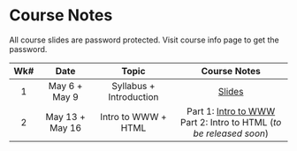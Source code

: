 # Course Notes

All course slides are password protected. Visit course info page to get the password.

| **Wk#** | **Date** | **Topic** | **Course Notes** |
|:---:|:---:|:---:|:---:|
| 1 | May 6 + May 9 | Syllabus + Introduction | [Slides](https://jstrieb.github.io/link-lock/#eyJ2IjoiMC4wLjEiLCJlIjoiZ0d2QzZ6aFVWcVBDcjJUekRXRlMvV3BhRlJ3UkxvYWxqNCtrV0VTbXVlT2ZsOWREZ2oralplYzlVSWxBNjNidWRaa1M1Z3FJa3BYSVNWSWpGalh0YmRCS1Z4TmN5L2R1Z1JXVlczdDUwTHhpMTlmZlcvcEk3VVNHV2RDRm52ZHJJK3dQQXdSTlZ2S3Z3Tnk4L2VxMFcyNGdMU3M9IiwicyI6ImlMVkRQZzYzM3U3YXdCZ0g5b2JsUEE9PSIsImkiOiJZbjdsaVN5MTAwK0drd2dvIn0=) |
| 2 | May 13 + May 16 | Intro to WWW + HTML | Part 1: <a href="week-2.md" target="_blank">Intro to WWW</a><br> Part 2: Intro to HTML (*to be released soon*) |

<!-- | 2 | Jan 17 + Jan 18 | 2 | Intro to WWW + HTML | [Slides](https://jstrieb.github.io/link-lock/#eyJ2IjoiMC4wLjEiLCJlIjoiNVE1cldqandoSTZ0VncxZDFNUWpJMExETGNxMlJqQUdaRWRtZjYzeUk5MXJzWnc4T29yQWM3aWhPR0VXOFdIOUFvSDNwOFYzdE5hZHI4Ym9RUkJtOVMrQ3ZSeUtOTlkyYkttKzBIa3U3M1F5blJHemxpTjhKRzRGeDZsTEtBNis5WmI0L1l6MGdKVmNPWTlPNEJQdXRvWjBFM0k9IiwicyI6IlRLUm16dThsK2JUS3V6WDFZS0pBdWc9PSIsImkiOiJOaCtwenVIUS9CWUtKUjRrIn0=) |
| 3 | Jan 24 + Jan 25 | 3 | HTML Basics | [Slides](https://jstrieb.github.io/link-lock/#eyJ2IjoiMC4wLjEiLCJlIjoiSmlaQUNNY1FXZjNOSGJXYkpDUjF2NEtmdERCd2lPR2pHMENmUUFFWmFVenhlQ2V3L29JV1ZzeFhZeGthUkkrRXhnWGJwUWNPQTNBSTZySzk4U1htcXFDRTd1Qi9pRmRIUE1YQTFxbXpJdGpIYmRXck0yaHYySFJJMnlnRGttWWl0aDZ1U213NzkxNUdwYmZpdDhHSGlJSk9GT2c9IiwicyI6IklLN0xNbGlRUGlXdW01NCs1SWF2TUE9PSIsImkiOiJIZmFKdERSRllPdHNWSlFGIn0=) |
| 4 | Jan 31 + Feb 1 |  | Quiz 1 | - |
| 5 | Feb 7 + Feb 8 | 4+5 | CSS Basics | [Slides](https://jstrieb.github.io/link-lock/#eyJ2IjoiMC4wLjEiLCJlIjoiYkdBM2kxVjl3SlcvNHptaCszdWNYeDY4YnlRN3dXckE5eFB0YmNzVm40c3Jxa3JscjZucGIvNlZaZ3RndWZQNUlmUmp2MFdmaXlUYU9RMGVyK0hlZkkxVTNqRE9XZXl3dDVXck1BVStxOFR0TDFIZkVVb3BaN1hjdW9NU091Ti85aGp5MmZ1UzZWWlBwb1hqbnNoaU5kb1Z1VDg9IiwicyI6ImpwSmJSbHh5WkFZNmtNOHlJdThZUlE9PSIsImkiOiJqbmV0WFh6UTJxSW9rVys0In0=) |
| 6 | Feb 14 + Feb 15 |  | CSS IDs & Classes | [Slides](https://jstrieb.github.io/link-lock/#eyJ2IjoiMC4wLjEiLCJlIjoiRFF1UUdKa1lRNDdMaVVtTFB4clI2SjV5djcySHN6eDJUV2VrOHpyZ0djV3hCR0NvMVJUdUc2Ky9oRmxwdHA2WVpPRkNWSnFqeUcvbzBDcWxVTzBHOG03L05nMnhMWEFkWm1maXlhRmtMNThRSTlCT2lVY3c0NUd6WDFWbm1Bd3c3a3dCSVlNTW02L0psNUl3cTdIck4zMGFQdjQ9IiwicyI6IkhxZXU2bTBNa0ZRa3daZDJJaTF6enc9PSIsImkiOiJNNjRwUk12SlBVT3NnZWIyIn0=) |
| _7_ | _Feb 21 + Feb 22_ | - | _Reading Break_ | - |
| 8 | Feb 28 + Feb 29 | 6+7 | Advance CSS, Box Layout | [Slides](https://jstrieb.github.io/link-lock/#eyJ2IjoiMC4wLjEiLCJlIjoiMnEvc3RIWWR2MnptSngvdGhKcWdOdzFMakYzVlpUK1A3Mzk3V0pSaHNac20zWi9XVDUrWFIyaXU4UUhuY1hBSVV2SFRFeXJYbUsvejdMUVZBaWdseWp6NXNmVHFZaENVTDZQeUtqWlRFVFpWV3FIMjA2dW9FQ2l4T05ucW5MUkk1T05sV3ZxL3NYS1hRSlNDY2s0ZDIzdEhpRnM9IiwicyI6IjlkZ1RwbU56VFVCc3U2NUJMaHFrUEE9PSIsImkiOiJLSlpqa3NQY1RsSWZuWll5In0=) |
| 9 | Mar 6 + Mar 7 |  | Quiz 2 | - |
| 10 | Mar 13 + Mar 14 | 8 | CSS Page Layout & HTML Tables | [Slides](https://jstrieb.github.io/link-lock/#eyJ2IjoiMC4wLjEiLCJlIjoiMlZPcUtKNXZJWUpUdDh3bGgxQlJLRFFjNmo0dHBlUXI5SWFRTW96cGVUbGNKK3BlUzdjSWpOOTdaajRIVTNnQVpvMEdRc2w4bkpIVjVFOHJ1Y1FHWjNwM0RqeWdrbXBuRFRpS3QreGlVdWVPTnFZbkNGNFI0MGRQYmpKWVJPSFFMeEJadUcxR3o3bkZTMThzaElGaEpJN21WTzg9IiwicyI6Inh6cG9qQVBOejZIMnc2VEdtSFZNT2c9PSIsImkiOiIxeHpyb1JmY1dYR1pvbDZUIn0=) |
| 11 | Mar 20 + Mar 21 |  | No class | check email announcement |
| 12 | Mar 27 + Mar 28 | 9 | Responsive Web Design + HTML Forms | [Slides](https://jstrieb.github.io/link-lock/#eyJ2IjoiMC4wLjEiLCJlIjoiUXVTM21LSUljeGFkbHNVeW4vMnhLMVJTNWVodUZrcTYyU1pGTlRMVmp2WXVjNXhkYkJhVmgxODQ2d2k3cFFobEsxVGJLbFM1YWNPMVYzN05OOXdyVlRXMWxhMUJ0dXBPQ3lkOXByOHNsUFZ4cVlBMjFyQllzTXZhMElkZlVUbzdSY3BRRjZFT0V6alJCSVg3aWhsK3FzOFVSNjA9IiwicyI6Imxwbkt6NS9GTm5kSHFTU2xNdmszRUE9PSIsImkiOiJ5UWI0Z1FJcWp3NEdVUkNpIn0=) |
| 13 | Apr 3 + Apr 4 |  | Intro to JS + jQuery | |
| Final Exam | Apr 17 |  | 7-10pm PST - Online | - | -->